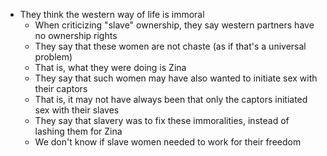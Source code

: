 - They think the western way of life is immoral
	- When criticizing "slave" ownership, they say western partners have no ownership rights
	- They say that these women are not chaste (as if that's a universal problem)
	- That is, what they were doing is Zina
	- They say that such women may have also wanted to initiate sex with their captors
	- That is, it may not have always been that only the captors initiated sex with their slaves
	- They say that slavery was to fix these immoralities, instead of lashing them for Zina
	- We don't know if slave women needed to work for their freedom